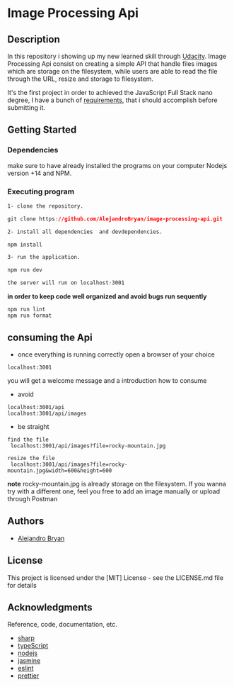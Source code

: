 
#  Image Processing Api


## Description
In this repository i showing up my new learned skill through [Udacity](https://www.udacity.com/).
Image Processing Api consist on creating a simple API that handle files images which are storage on the filesystem,
while users are able to read the file through the URL,  resize  and storage to filesystem.

It's the first project in order to achieved the JavaScript Full Stack nano degree, I have a bunch of [requirements](https://review.udacity.com/#!/rubrics/3005/view), that i should accomplish before submitting it. 



## Getting Started

### Dependencies
make sure to have already installed the programs on your computer Nodejs version +14 and NPM. 


### Executing program

```css
1- clone the repository.

git clone https://github.com/AlejandroBryan/image-processing-api.git

2- install all dependencies  and devdependencies.

npm install 

3- run the application. 

npm run dev

the server will run on localhost:3001


```
**in order to keep code well organized and avoid bugs run sequently**
```
npm run lint 
npm run format

```

## consuming the Api
* once everything is running correctly
  open a browser of your choice
 ```
 localhost:3001
 ```
  you will get a welcome message and a introduction how to consume
  

 * avoid
 ```
 localhost:3001/api
 localhost:3001/api/images
 
 ```
* be straight
```
find the file
 localhost:3001/api/images?file=rocky-mountain.jpg

resize the file
 localhost:3001/api/images?file=rocky-mountain.jpg&width=600&height=600

```
**note**
rocky-mountain.jpg is already storage on the filesystem.
If you wanna try with a different one, feel you free to add an image manually or upload through Postman

## Authors

* [Alejandro Bryan](https://www.alejandrobryan.com/)

## License

This project is licensed under the [MIT] License - see the LICENSE.md file for details

## Acknowledgments

Reference, code, documentation, etc.
* [sharp](https://sharp.pixelplumbing.com/)
* [typeScript](https://www.typescriptlang.org/)
* [nodejs](https://nodejs.org/en/)
* [jasmine](https://jasmine.github.io/)
* [eslint](https://eslint.org/)
* [prettier](https://prettier.io/)



